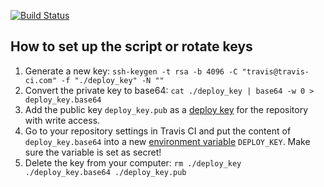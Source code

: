 [![Build Status](https://travis-ci.org/MozillaCZ/l10n-mozilla-central-cs.svg?branch=automation)](https://travis-ci.org/MozillaCZ/l10n-mozilla-central-cs)

## How to set up the script or rotate keys
1. Generate a new key: `ssh-keygen -t rsa -b 4096 -C "travis@travis-ci.com" -f "./deploy_key" -N ""`
1. Convert the private key to base64: `cat ./deploy_key | base64 -w 0 > deploy_key.base64`
1. Add the public key `deploy_key.pub` as a [deploy key](https://developer.github.com/v3/guides/managing-deploy-keys/#deploy-keys) for the repository with write access.
1. Go to your repository settings in Travis CI and put the content of `deploy_key.base64` into a new [environment variable](https://docs.travis-ci.com/user/environment-variables/#Defining-Variables-in-Repository-Settings) `DEPLOY_KEY`. Make sure the variable is set as secret!
1. Delete the key from your computer: `rm ./deploy_key ./deploy_key.base64 ./deploy_key.pub`

